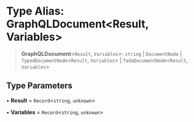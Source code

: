 # Type Alias: GraphQLDocument\<Result, Variables\>

> **GraphQLDocument**\<`Result`, `Variables`\>: `string` \| `DocumentNode` \| `TypedDocumentNode`\<`Result`, `Variables`\> \| `TadaDocumentNode`\<`Result`, `Variables`\>

## Type Parameters

• **Result** = `Record`\<`string`, `unknown`\>

• **Variables** = `Record`\<`string`, `unknown`\>
